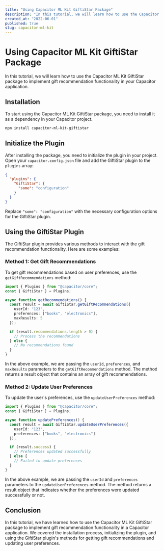```yaml
---
title: "Using Capacitor ML Kit GiftiStar Package"
description: "In this tutorial, we will learn how to use the Capacitor ML Kit GiftiStar package to implement gift recommendation functionality in your Capacitor application."
created_at: "2022-06-01"
published: true
slug: capacitor-ml-kit
---
```


# Using Capacitor ML Kit GiftiStar Package

In this tutorial, we will learn how to use the Capacitor ML Kit GiftiStar package to implement gift recommendation functionality in your Capacitor application.

## Installation

To start using the Capacitor ML Kit GiftiStar package, you need to install it as a dependency in your Capacitor project. 

```bash
npm install capacitor-ml-kit-giftistar
```

## Initialize the Plugin

After installing the package, you need to initialize the plugin in your project. Open your `capacitor.config.json` file and add the GiftiStar plugin to the `plugins` array:

```json
{
  "plugins": {
    "GiftiStar": {
      "some": "configuration"
    }
  }
}
```

Replace `"some": "configuration"` with the necessary configuration options for the GiftiStar plugin.

## Using the GiftiStar Plugin

The GiftiStar plugin provides various methods to interact with the gift recommendation functionality. Here are some examples:

### Method 1: Get Gift Recommendations

To get gift recommendations based on user preferences, use the `getGiftRecommendations` method:

```typescript
import { Plugins } from "@capacitor/core";
const { GiftiStar } = Plugins;

async function getRecommendations() {
  const result = await GiftiStar.getGiftRecommendations({
    userId: "123",
    preferences: ["books", "electronics"],
    maxResults: 5
  });

  if (result.recommendations.length > 0) {
    // Process the recommendations
  } else {
    // No recommendations found
  }
}
```

In the above example, we are passing the `userId`, `preferences`, and `maxResults` parameters to the `getGiftRecommendations` method. The method returns a result object that contains an array of gift recommendations.

### Method 2: Update User Preferences

To update the user's preferences, use the `updateUserPreferences` method:

```typescript
import { Plugins } from "@capacitor/core";
const { GiftiStar } = Plugins;

async function updatePreferences() {
  const result = await GiftiStar.updateUserPreferences({
    userId: "123",
    preferences: ["books", "electronics"]
  });

  if (result.success) {
    // Preferences updated successfully
  } else {
    // Failed to update preferences
  }
}
```

In the above example, we are passing the `userId` and `preferences` parameters to the `updateUserPreferences` method. The method returns a result object that indicates whether the preferences were updated successfully or not.

## Conclusion

In this tutorial, we have learned how to use the Capacitor ML Kit GiftiStar package to implement gift recommendation functionality in a Capacitor application. We covered the installation process, initializing the plugin, and using the GiftiStar plugin's methods for getting gift recommendations and updating user preferences.
